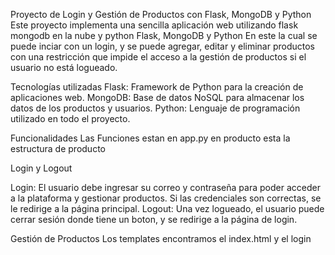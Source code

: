 Proyecto de Login y Gestión de Productos con Flask, MongoDB y Python
Este proyecto implementa una sencilla aplicación web utilizando flask mongodb en la nube y python
Flask, MongoDB y Python
En este la cual se puede inciar con un login, y se puede agregar, editar y eliminar productos
con una restricción que impide el acceso a la gestión de productos si el usuario no está logueado.

Tecnologías utilizadas
Flask: Framework de Python para la creación de aplicaciones web.
MongoDB: Base de datos NoSQL para almacenar los datos de los productos y usuarios.
Python: Lenguaje de programación utilizado en todo el proyecto.

Funcionalidades
Las Funciones estan en app.py
en producto esta la estructura de producto

Login y Logout

Login: El usuario debe ingresar su correo y contraseña para poder acceder a la plataforma y gestionar productos.
Si las credenciales son correctas, se le redirige a la página principal.
Logout: Una vez logueado, el usuario puede cerrar sesión donde tiene un boton, y se redirige a la página de login.

Gestión de Productos
Los templates encontramos el index.html y el login 
